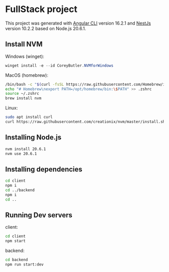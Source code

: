 # FullStack project

This project was generated with [Angular CLI](https://github.com/angular/angular-cli) version 16.2.1
and [NestJs](https://nestjs.com/) version 10.2.2 based on Node.js 20.6.1.

## Install NVM

Windows (winget):

```PowerShell
winget install -e --id CoreyButler.NVMforWindows
```

MacOS (homebrew):

```Zsh
/bin/bash -c "$(curl -fsSL https://raw.githubusercontent.com/Homebrew/install/HEAD/install.sh)"
echo "# Homebrew\nexport PATH=/opt/homebrew/bin:\$PATH" >> .zshrc
source ~/.zshrc
brew install nvm
```

Linux:

```Bash
sudo apt install curl 
curl https://raw.githubusercontent.com/creationix/nvm/master/install.sh | bash 
```

## Installing Node.js

```Bash
nvm install 20.6.1
nvm use 20.6.1
```

## Installing dependencies

```Bash
cd client
npm i
cd ../backend
npm i
cd ..
```

## Running Dev servers

client:

```Bash
cd client
npm start
```

backend:

```Bash
cd backend
npm run start:dev
```